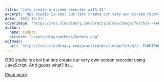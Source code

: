 ```yaml
---
title: 'Lets create a screen recorder with JS'
excerpt: 'OBS studio is cool but lets create our very own screen recorder using JavaScript. And guess what? Its...'
date: '2021-10-21'
coverImage: 'https://res.cloudinary.com/practicaldev/image/fetch/s--FeHDT50F--/c_imagga_scale,f_auto,fl_progressive,h_420,q_auto,w_1000/https://dev-to-uploads.s3.amazonaws.com/uploads/articles/duxwuftie1d2dnvlv7fi.png'
author:
  name: Koders
  picture: "assets/blog/authors/koders.png"
ogImage:
  url: 'https://res.cloudinary.com/practicaldev/image/fetch/s--FeHDT50F--/c_imagga_scale,f_auto,fl_progressive,h_420,q_auto,w_1000/https://dev-to-uploads.s3.amazonaws.com/uploads/articles/duxwuftie1d2dnvlv7fi.png'
---
```


OBS studio is cool but lets create our very own screen recorder using JavaScript. And guess what? Its...

[Read more](https://dev.to/0shuvo0/lets-create-a-screen-recorder-with-js-3leb)
